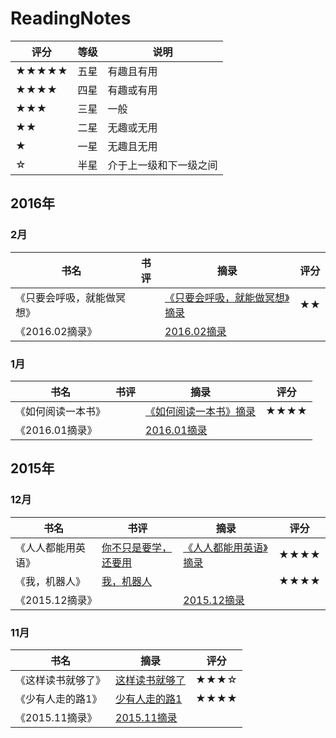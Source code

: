 # ReadingNotes
| 评分 | 等级 | 说明 |
|-----|------|-----|
| ★★★★★ | 五星 | 有趣且有用 |
| ★★★★ | 四星 | 有趣或有用 |
| ★★★ | 三星 | 一般 |
| ★★ | 二星 | 无趣或无用 |
| ★ | 一星 | 无趣且无用 |
| ☆ | 半星 | 介于上一级和下一级之间 |

## 2016年
### 2月
| 书名 | 书评 | 摘录 | 评分 |
|-----|------|------|-----|
|《只要会呼吸，就能做冥想》 | | [《只要会呼吸，就能做冥想》摘录](./2016/02/《只要会呼吸，就能做冥想》摘录.md) | ★★ |
| 《2016.02摘录》 | | [2016.02摘录](./2016/02/2016.02摘录.md) | |

### 1月
| 书名 | 书评 | 摘录 | 评分 |
|-----|------|------|-----|
| 《如何阅读一本书》 | | [《如何阅读一本书》摘录](./2016/01/《如何阅读一本书》摘录.md) | ★★★★ |
| 《2016.01摘录》| | [2016.01摘录](./2016/01/2016.01摘录.md) | |

## 2015年
### 12月
| 书名 | 书评 | 摘录 | 评分 |
|-----|------|------|-----|
| 《人人都能用英语》 | [你不只是要学，还要用](./2015/12/你不只是要学，还要用.md) | [《人人都能用英语》摘录](./2015/12/《人人都能用英语》摘录.md) | ★★★★ |
| 《我，机器人》 | [我，机器人](./2015/12/我，机器人.md) | | ★★★★ |
| 《2015.12摘录》 | | [2015.12摘录](./2015/12/2015.12摘录.md) |  |

### 11月
| 书名 | 摘录 | 评分 |
|-----|------|-----|
| 《这样读书就够了》 | [这样读书就够了](./2015/11/这样读书就够了.md) | ★★★☆ |
| 《少有人走的路1》 | [少有人走的路1](./2015/11/少有人走的路1.md) | ★★★★ |
| 《2015.11摘录》 | [2015.11摘录](./2015/11/2015.11摘录.md) | |